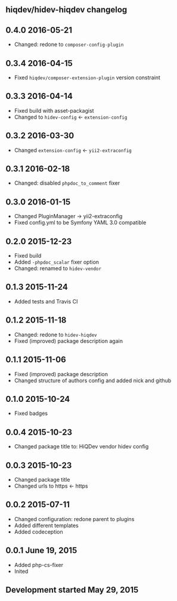 hiqdev/hidev-hiqdev changelog
-----------------------------

## 0.4.0 2016-05-21

- Changed: redone to `composer-config-plugin`

## 0.3.4 2016-04-15

- Fixed `hiqdev/composer-extension-plugin` version constraint

## 0.3.3 2016-04-14

- Fixed build with asset-packagist
- Changed to `hidev-config` <- `extension-config`

## 0.3.2 2016-03-30

- Changed `extension-config` <- `yii2-extraconfig`

## 0.3.1 2016-02-18

- Changed: disabled `phpdoc_to_comment` fixer

## 0.3.0 2016-01-15

- Changed PluginManager -> yii2-extraconfig
- Fixed config.yml to be Symfony YAML 3.0 compatible

## 0.2.0 2015-12-23

- Fixed build
- Added `-phpdoc_scalar` fixer option
- Changed: renamed to `hidev-vendor`

## 0.1.3 2015-11-24

- Added tests and Travis CI

## 0.1.2 2015-11-18

- Changed: redone to `hidev-hiqdev`
- Fixed (improved) package description again

## 0.1.1 2015-11-06

- Fixed (improved) package description
- Changed structure of authors config and added nick and github

## 0.1.0 2015-10-24

- Fixed badges

## 0.0.4 2015-10-23

- Changed package title to: HiQDev vendor hidev config

## 0.0.3 2015-10-23

- Changed package title
- Changed urls to https <- https

## 0.0.2 2015-07-11

- Changed configuration: redone parent to plugins
- Added different templates
- Added codeception

## 0.0.1 June 19, 2015

- Added php-cs-fixer
- Inited

## Development started May 29, 2015

